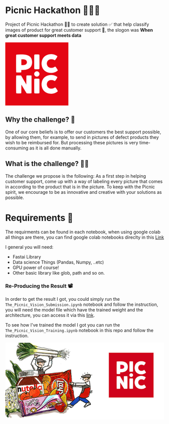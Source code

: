 # Picnic Hackathon 🥇✅💯
Project of Picnic Hackathon 💯🎉 to create solution ✅ that help classify images of product for great customer support 👦, the slogon was **When great customer support meets data**

<img src="https://github.com/Younes-Charfaoui/Picnic-Hackathon/blob/master/images/picnic_logo.png" alt="logo" width="200"/>

## Why the challenge? 🚴
One of our core beliefs is to offer our customers the best support possible, by allowing them, for example, to send in pictures of defect products they wish to be reimbursed for. But processing these pictures is very time-consuming as it is all done manually.

## What is the challenge? 🤷‍♂️
The challenge we propose is the following: As a first step in helping customer support, come up with a way of labeling every picture that comes in according to the product that is in the picture. To keep with the Picnic spirit, we encourage to be as innovative and creative with your solutions as possible.

# Requirements 💉
The requirments can be found in each notebook, when using google colab all things are there, you can find google colab notebooks direclty in this [Link](https://drive.google.com/drive/folders/1e9gfbrWaflPE07ZHiUr5ahGM-3uUrmVs?usp=sharing)

I general you will need:
  - Fastai Library
  - Data science Things (Pandas, Numpy, ..etc)
  - GPU power of course! 
  - Other basic library like glob, path and so on.

### Re-Producing the Result 📽
In order to get the result I got, you could simply run the `The_Picnic_Vision_Submission.ipynb` notebook and follow the instruction, you will need the model file which have the trained weight and the architecture, you can access it via this [link](https://drive.google.com/open?id=1Z5AjTG_e6z5RXUwspnK1ufp78SW0BpO3).

To see how I've trained the model I got you can run the `The_Picnic_Vision_Training.ipynb` notebook in this repo and follow the instruction.


![Thumb](https://github.com/Younes-Charfaoui/Picnic-Hackathon/blob/master/images/picnic-thumb.jpg)

